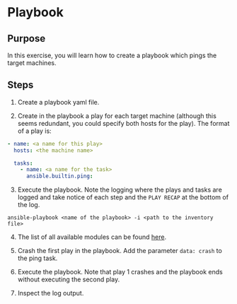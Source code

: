 # Playbook

## Purpose
In this exercise, you will learn how to create a playbook which pings the target machines.

## Steps

1. Create a playbook yaml file.

2. Create in the playbook a play for each target machine (although this seems redundant, you could specify both hosts for the play).
The format of a play is:

```yaml
- name: <a name for this play>
  hosts: <the machine name>

  tasks:
    - name: <a name for the task>
      ansible.builtin.ping:

```

3. Execute the playbook. Note the logging where the plays and tasks are logged and take notice of each step and the `PLAY RECAP` at the bottom of the log.
```shell
ansible-playbook <name of the playbook> -i <path to the inventory file>
```

4. The list of all available modules can be found [here](https://docs.ansible.com/ansible/latest/collections/index_module.html). 

5. Crash the first play in the playbook. Add the parameter `data: crash` to the ping task.

6. Execute the playbook. Note that play 1 crashes and the playbook ends without executing the second play.

7. Inspect the log output.